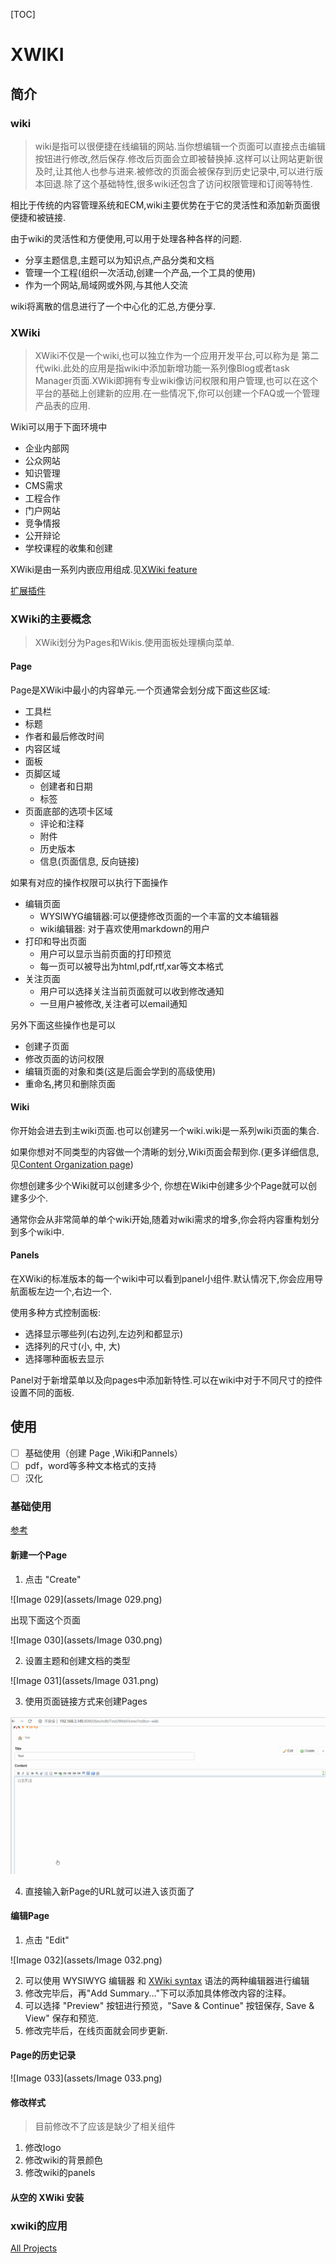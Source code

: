 [TOC]

# XWIKI

## 简介

### wiki

> wiki是指可以很便捷在线编辑的网站.当你想编辑一个页面可以直接点击编辑按钮进行修改,然后保存.修改后页面会立即被替换掉.这样可以让网站更新很及时,让其他人也参与进来.被修改的页面会被保存到历史记录中,可以进行版本回退.除了这个基础特性,很多wiki还包含了访问权限管理和订阅等特性.

相比于传统的内容管理系统和ECM,wiki主要优势在于它的灵活性和添加新页面很便捷和被链接.

由于wiki的灵活性和方便使用,可以用于处理各种各样的问题.

-  分享主题信息,主题可以为知识点,产品分类和文档
- 管理一个工程(组织一次活动,创建一个产品,一个工具的使用)
- 作为一个网站,局域网或外网,与其他人交流

wiki将离散的信息进行了一个中心化的汇总,方便分享.

### XWiki

> XWiki不仅是一个wiki,也可以独立作为一个应用开发平台,可以称为是 第二代wiki.此处的应用是指wiki中添加新增功能一系列像Blog或者task Manager页面.XWiki即拥有专业wiki像访问权限和用户管理,也可以在这个平台的基础上创建新的应用.在一些情况下,你可以创建一个FAQ或一个管理产品表的应用.

Wiki可以用于下面环境中

- 企业内部网
- 公众网站
- 知识管理
- CMS需求
- 工程合作
- 门户网站
- 竞争情报
- 公开辩论
- 学校课程的收集和创建

XWiki是由一系列内嵌应用组成.见[XWiki feature](https://www.xwiki.org/xwiki/bin/view/Documentation/UserGuide/Features/)

[扩展插件](https://extensions.xwiki.org/xwiki/bin/view/Main/)

### XWiki的主要概念

> XWiki划分为Pages和Wikis.使用面板处理横向菜单.

#### Page

Page是XWiki中最小的内容单元.一个页通常会划分成下面这些区域:

- 工具栏
- 标题
- 作者和最后修改时间
- 内容区域
- 面板
- 页脚区域
  - 创建者和日期
  - 标签
- 页面底部的选项卡区域
  -  评论和注释
  -  附件
  -  历史版本
  -  信息(页面信息, 反向链接)

如果有对应的操作权限可以执行下面操作

- 编辑页面
  - WYSIWYG编辑器:可以便捷修改页面的一个丰富的文本编辑器
  - wiki编辑器: 对于喜欢使用markdown的用户
- 打印和导出页面
  - 用户可以显示当前页面的打印预览
  - 每一页可以被导出为html,pdf,rtf,xar等文本格式
- 关注页面
  - 用户可以选择关注当前页面就可以收到修改通知
  - 一旦用户被修改,关注者可以email通知

另外下面这些操作也是可以

- 创建子页面
- 修改页面的访问权限
- 编辑页面的对象和类(这是后面会学到的高级使用)
- 重命名,拷贝和删除页面

#### Wiki

你开始会进去到主wiki页面.也可以创建另一个wiki.wiki是一系列wiki页面的集合.

如果你想对不同类型的内容做一个清晰的划分,Wiki页面会帮到你.(更多详细信息,见[Content Organization page](https://www.xwiki.org/xwiki/bin/view/Documentation/UserGuide/Features/ContentOrganization/))

你想创建多少个Wiki就可以创建多少个, 你想在Wiki中创建多少个Page就可以创建多少个.

通常你会从非常简单的单个wiki开始,随着对wiki需求的增多,你会将内容重构划分到多个wiki中.

#### Panels

在XWiki的标准版本的每一个wiki中可以看到panel小组件.默认情况下,你会应用导航面板左边一个,右边一个.

使用多种方式控制面板:

- 选择显示哪些列(右边列,左边列和都显示)
- 选择列的尺寸(小, 中, 大)
- 选择哪种面板去显示

Panel对于新增菜单以及向pages中添加新特性.可以在wiki中对于不同尺寸的控件设置不同的面板.

## 使用

- [ ] 基础使用（创建 Page ,Wiki和Pannels）
- [ ] pdf，word等多种文本格式的支持
- [ ] 汉化

### 基础使用

[参考](https://www.xwiki.org/xwiki/bin/view/Documentation/UserGuide/GettingStarted/CreatingAPage)

#### 新建一个Page

1. 点击 "Create"

![Image 029](assets/Image 029.png)

出现下面这个页面

![Image 030](assets/Image 030.png)

2. 设置主题和创建文档的类型

![Image 031](assets/Image 031.png)

3. 使用页面链接方式来创建Pages

![link_create](assets/link_create.gif)

4. 直接输入新Page的URL就可以进入该页面了

#### 编辑Page

1. 点击 "Edit"

![Image 032](assets/Image 032.png)

2. 可以使用 WYSIWYG 编辑器 和 [XWiki syntax](https://enterprise.xwiki.org/xwiki/bin/view/XWiki/XWikiSyntax) 语法的两种编辑器进行编辑
3. 修改完毕后，再"Add Summary..."下可以添加具体修改内容的注释。
4. 可以选择 "Preview" 按钮进行预览，"Save & Continue" 按钮保存,  Save & View" 保存和预览.
5. 修改完毕后，在线页面就会同步更新.

#### Page的历史记录

![Image 033](assets/Image 033.png)

#### 修改样式

> 目前修改不了应该是缺少了相关组件

1. 修改logo
2. 修改wiki的背景颜色
3. 修改wiki的panels

#### 从空的 XWiki 安装

### xwiki的应用

[All Projects](https://www.xwiki.org/xwiki/bin/view/Main/Forge)

